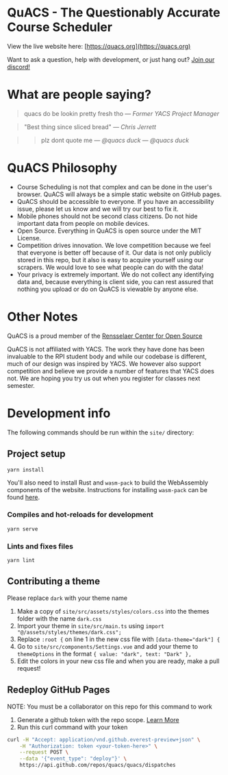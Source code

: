 # QuACS - The Questionably Accurate Course Scheduler

View the live website here: [https://quacs.org](https://quacs.org)

Want to ask a question, help with development, or just hang out? [Join our discord!](https://discord.gg/nZKAzzE5bX)

# What are people saying?

> quacs do be lookin pretty fresh tho
> — *Former YACS Project Manager*

> "Best thing since sliced bread"
> — *Chris Jerrett*

> > plz dont quote me
> > — *@quacs duck*
> — *@quacs duck*

# QuACS Philosophy

- Course Scheduling is not that complex and can be done in the user's browser.  QuACS will always be a simple static website on GitHub pages.
- QuACS should be accessible to everyone. If you have an accessibility issue, please let us know and we will try our best to fix it.
- Mobile phones should not be second class citizens. Do not hide important data from people on mobile devices.
- Open Source. Everything in QuACS is open source under the MIT License.
- Competition drives innovation. We love competition because we feel that everyone is better off because of it. Our data is not only publicly stored in this repo, but it also is easy to acquire yourself using our scrapers. We would love to see what people can do with the data!
- Your privacy is extremely important. We do not collect any identifying data and, because everything is client side, you can rest assured that nothing you upload or do on QuACS is viewable by anyone else.

# Other Notes

QuACS is a proud member of the [Rensselaer Center for Open Source](https://rcos.io/)

QuACS is not affiliated with YACS. The work they have done has been invaluable to the RPI student body and while our codebase is different, much of our design was inspired by YACS. We however also support competition and believe we provide a number of features that YACS does not. We are hoping you try us out when you register for classes next semester.

# Development info

The following commands should be run within the `site/` directory:

## Project setup
```
yarn install
```

You'll also need to install Rust and `wasm-pack` to build the WebAssembly components of the website.  Instructions for installing `wasm-pack` can be found [here](https://rustwasm.github.io/wasm-pack/installer/).

### Compiles and hot-reloads for development
```
yarn serve
```

### Lints and fixes files
```
yarn lint
```

## Contributing a theme
Please replace `dark` with your theme name
1. Make a copy of `site/src/assets/styles/colors.css` into the themes folder with the name `dark.css`
2. Import your theme in `site/src/main.ts` using `import "@/assets/styles/themes/dark.css";`
2. Replace `:root {` on line 1 in the new css file with `[data-theme="dark"] {`
3. Go to `site/src/components/Settings.vue` and add your theme to `themeOptions` in the format `{ value: "dark", text: "Dark" },`
4. Edit the colors in your new css file and when you are ready, make a pull request!

## Redeploy GitHub Pages
NOTE: You must be a collaborator on this repo for this command to work
1. Generate a github token with the repo scope. [Learn More](https://docs.github.com/en/github/authenticating-to-github/creating-a-personal-access-token)
2. Run this curl command with your token
```bash
curl -H "Accept: application/vnd.github.everest-preview+json" \
    -H "Authorization: token <your-token-here>" \
    --request POST \
    --data '{"event_type": "deploy"}' \
    https://api.github.com/repos/quacs/quacs/dispatches
```
